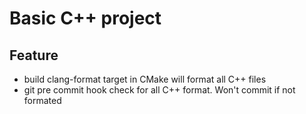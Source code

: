 Basic C++ project
===
Feature
---
* build clang-format target in CMake will format all C++ files 
* git pre commit hook check for all C++ format. Won't commit if not formated

